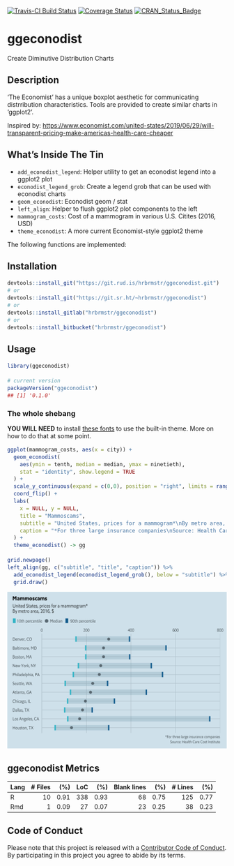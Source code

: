 
[![Travis-CI Build
Status](https://travis-ci.org/hrbrmstr/ggeconodist.svg?branch=master)](https://travis-ci.org/hrbrmstr/ggeconodist)
[![Coverage
Status](https://codecov.io/gh/hrbrmstr/ggeconodist/branch/master/graph/badge.svg)](https://codecov.io/gh/hrbrmstr/ggeconodist)
[![CRAN\_Status\_Badge](https://www.r-pkg.org/badges/version/ggeconodist)](https://cran.r-project.org/package=ggeconodist)

# ggeconodist

Create Diminutive Distribution Charts

## Description

‘The Economist’ has a unique boxplot aesthetic for communicating
distrribution characteristics. Tools are provided to create similar
charts in ‘ggplot2’.

Inspired by:
<https://www.economist.com/united-states/2019/06/29/will-transparent-pricing-make-americas-health-care-cheaper>

## What’s Inside The Tin

  - `add_econodist_legend`: Helper utility to get an econodist legend
    into a ggplot2 plot
  - `econodist_legend_grob`: Create a legend grob that can be used with
    econodist charts
  - `geom_econodist`: Econodist geom / stat
  - `left_align`: Helper to flush ggplot2 plot components to the left
  - `mammogram_costs`: Cost of a mammogram in various U.S. Citites
    (2016, USD)
  - `theme_econodist`: A more current Economist-style ggplot2 theme

The following functions are implemented:

## Installation

``` r
devtools::install_git("https://git.rud.is/hrbrmstr/ggeconodist.git")
# or
devtools::install_git("https://git.sr.ht/~hrbrmstr/ggeconodist")
# or
devtools::install_gitlab("hrbrmstr/ggeconodist")
# or
devtools::install_bitbucket("hrbrmstr/ggeconodist")
```

## Usage

``` r
library(ggeconodist)

# current version
packageVersion("ggeconodist")
## [1] '0.1.0'
```

### The whole shebang

**YOU WILL NEED** to install [these
fonts](https://github.com/economist-components/component-typography) to
use the built-in theme. More on how to do that at some point.

``` r
ggplot(mammogram_costs, aes(x = city)) +
  geom_econodist(
    aes(ymin = tenth, median = median, ymax = ninetieth),
    stat = "identity", show.legend = TRUE
  ) +
  scale_y_continuous(expand = c(0,0), position = "right", limits = range(0, 800)) +
  coord_flip() +
  labs(
    x = NULL, y = NULL,
    title = "Mammoscams",
    subtitle = "United States, prices for a mammogram*\nBy metro area, 2016, $",
    caption = "*For three large insurance companies\nSource: Health Care Cost Institute"
  ) +
  theme_econodist() -> gg

grid.newpage()
left_align(gg, c("subtitle", "title", "caption")) %>% 
  add_econodist_legend(econodist_legend_grob(), below = "subtitle") %>% 
  grid.draw()
```

<img src="README_files/figure-gfm/unnamed-chunk-1-1.png" width="672" />

## ggeconodist Metrics

| Lang | \# Files |  (%) | LoC |  (%) | Blank lines |  (%) | \# Lines |  (%) |
| :--- | -------: | ---: | --: | ---: | ----------: | ---: | -------: | ---: |
| R    |       10 | 0.91 | 338 | 0.93 |          68 | 0.75 |      125 | 0.77 |
| Rmd  |        1 | 0.09 |  27 | 0.07 |          23 | 0.25 |       38 | 0.23 |

## Code of Conduct

Please note that this project is released with a [Contributor Code of
Conduct](CONDUCT.md). By participating in this project you agree to
abide by its terms.
